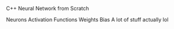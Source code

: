 C++ Neural Network from Scratch

Neurons
Activation Functions
Weights
Bias
A lot of stuff actually lol
